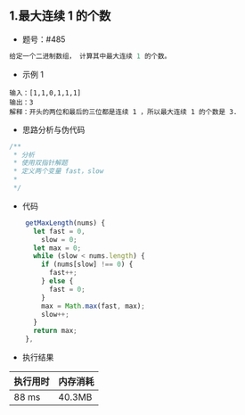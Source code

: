 ## 1.最大连续 1 的个数

- 题号：#485

```js
给定一个二进制数组， 计算其中最大连续 1 的个数。

```

- 示例 1

```
输入：[1,1,0,1,1,1]
输出：3
解释：开头的两位和最后的三位都是连续 1 ，所以最大连续 1 的个数是 3.

```

- 思路分析与伪代码

```js
/**
 * 分析
 * 使用双指针解题
 * 定义两个变量 fast，slow
 *
 */
```

- 代码

```js
    getMaxLength(nums) {
      let fast = 0,
        slow = 0;
      let max = 0;
      while (slow < nums.length) {
        if (nums[slow] !== 0) {
          fast++;
        } else {
          fast = 0;
        }
        max = Math.max(fast, max);
        slow++;
      }
      return max;
    },

```

- 执行结果

| 执行用时 | 内存消耗 |
| -------- | -------- |
| 88 ms    | 40.3MB   |
